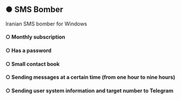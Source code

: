## ● SMS Bomber
Iranian SMS bomber for Windows


#### ○ Monthly subscription

#### ○ Has a password

#### ○ Small contact book

#### ○ Sending messages at a certain time (from one hour to nine hours)

#### ○ Sending user system information and target number to Telegram
